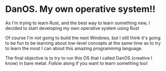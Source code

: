 # DanOS. My own operative system!!

As I'm trying to learn Rust, and the best way to learn something new, I decided to start developing my own operative system using Rust

Of course I'm not going to build the next Windows, but I still think it's going to be fun to be learning about low-level concepts at the same time as to try to learn the most I can about this amazing programming language.

The final objective is to try to run this OS that I called DanOS (creative I know) in bare metal. Follow along if you want to learn something too!
